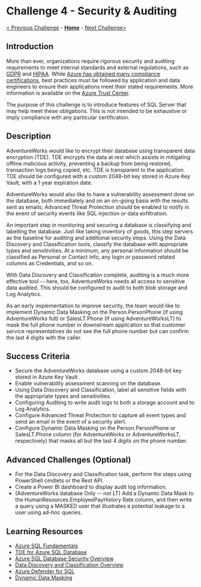 # Challenge 4 - Security & Auditing

[< Previous Challenge](./Challenge03.md) - **[Home](../README.md)** - [Next Challenge>](./Challenge05.md)

## Introduction

More than ever, organizations require rigorous security and auditing requirements to meet internal standards and external regulations, such as [GDPR](https://gdpr.eu/) and [HIPAA](https://www.hhs.gov/hipaa/index.html). While [Azure has obtained many compliance certifications](https://docs.microsoft.com/en-us/azure/compliance/), best practices must be followed by application and data engineers to ensure their applications meet their stated requirements. More information is available on the [Azure Trust Center](https://www.microsoft.com/en-us/trust-center/product-overview).

The purpose of this challenge is to introduce features of SQL Server that may help meet these obligations. This is not intended to be exhaustive or imply compliance with any particular certification. 

## Description

AdventureWorks would like to encrypt their database using transparent data encryption (TDE). TDE encrypts the data at rest which assists in mitigating offline malicious activity, preventing a backup from being restored, transaction logs being copied, etc. TDE is transparent to the application. TDE should be configured with a custom 2048-bit key stored in Azure Key Vault, with a 1 year expiration date.

AdventureWorks would also like to have a vulnerability assessment done on the database, both immediately and on an on-going basis with the results sent as emails; Advanced Threat Protection should be enabled to notify in the event of security events like SQL injection or data exfiltration.

An important step in monitoring and securing a database is classifying and labelling the database. Just like taking inventory of goods, this step servers as the baseline for auditing and additional security steps. Using the Data Discovery and Classification tools, classify the database with appropriate types and sensitivities. At a minimum, any personal information should be classified as Personal or Contact Info, any login or password related columns as Credentials, and so on.

With Data Discovery and Classification complete, auditing is a much more effective tool -- here, too, AdventureWorks needs all access to sensitive data audited. This should be configured to audit to both blob storage and Log Analytics.

As an early implementation to improve security, the team would like to implement Dynamic Data Masking on the Person.PersonPhone (if using AdventureWorks full) or SalesLT.Phone (if using AdventureWorksLT) to mask the full phone number in downstream application so that customer service representatives do not see the full phone number but can confirm the last 4 digits with the caller.

## Success Criteria

* Secure the AdventureWorks database using a custom 2048-bit key stored in Azure Key Vault.
* Enable vulnerability assessment scanning on the database.
* Using Data Discovery and Classification, label all sensitive fields with the appropriate types and sensitivities.
* Configuring Auditing to write audit logs to both a storage account and to Log Analytics.
* Configure Advanced Threat Protection to capture all event types and send an email in the event of a security alert.
* Configure Dynamic Data Masking on the Person.PersonPhone or SalesLT.Phone column (for AdventureWorks or AdventureWorksLT, respectively) that masks all but the last 4 digits on the phone number. 

## Advanced Challenges (Optional)

* For the Data Discovery and Classification task, perform the steps using PowerShell cmdlets or the Rest API.
* Create a Power BI dashboard to display audit log information.
* (AdventureWorks database Only -- not LT) Add a Dynamic Data Mask to the HumanResources.EmployeePayHistory Rate column, and then write a query using a MASKED user that illustrates a potential leakage to a user using ad-hoc queries.

## Learning Resources
* [Azure SQL Fundamentals](https://aka.ms/azuresqlfundamentals)
* [TDE for Azure SQL Database](https://docs.microsoft.com/en-us/azure/azure-sql/database/transparent-data-encryption-tde-overview?tabs=azure-portal)
* [Azure SQL Database Security Overview](https://docs.microsoft.com/en-us/azure/azure-sql/database/security-overview)
* [Data Discovery and Classification Overview](https://docs.microsoft.com/en-us/azure/azure-sql/database/data-discovery-and-classification-overview)
* [Azure Defender for SQL](https://docs.microsoft.com/en-us/azure/azure-sql/database/azure-defender-for-sql)
* [Dynamic Data Masking](https://docs.microsoft.com/en-us/sql/relational-databases/security/dynamic-data-masking?view=sql-server-ver15)